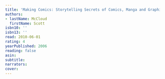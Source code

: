 ```yaml
---
title: 'Making Comics: Storytelling Secrets of Comics, Manga and Graphic Novels'
authors:
- lastName: McCloud
  firstName: Scott
isbn10: ''
isbn13: ''
read: 2010-06-01
rating: 4
yearPublished: 2006
reading: false
asin:
subtitle:
narrators:
cover:
---
```

